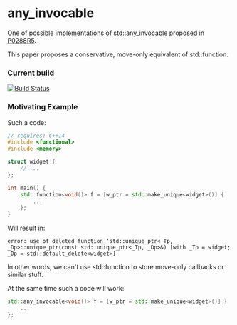 # any_invocable
One of possible implementations of std::any_invocable proposed in [P0288R5](https://wg21.link/P0288R5).

This paper proposes a conservative, move-only equivalent of std::function.

### Current build
[![Build Status](https://travis-ci.org/ofats/any_invocable.svg?branch=master)](https://travis-ci.org/ofats/any_invocable)

### Motivating Example
Such a code:
```c++
// requires: C++14
#include <functional>
#include <memory>

struct widget {
    // ...
};

int main() {
    std::function<void()> f = [w_ptr = std::make_unique<widget>()] {
        ...
    };
}
```
Will result in:
```
error: use of deleted function ‘std::unique_ptr<_Tp, _Dp>::unique_ptr(const std::unique_ptr<_Tp, _Dp>&) [with _Tp = widget; _Dp = std::default_delete<widget>]
```
In other words, we can't use std::function to store move-only callbacks or similar stuff.

At the same time such a code will work:
```c++
std::any_invocable<void()> f = [w_ptr = std::make_unique<widget>()] {
    ...
};
```
